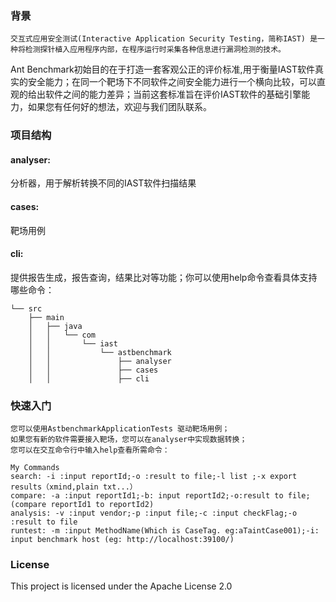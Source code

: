 ### 背景
    交互式应用安全测试(Interactive Application Security Testing，简称IAST) 是一种将检测探针植入应用程序内部，在程序运行时采集各种信息进行漏洞检测的技术。
Ant Benchmark初始目的在于打造一套客观公正的评价标准,用于衡量IAST软件真实的安全能力；在同一个靶场下不同软件之间安全能力进行一个横向比较，可以直观的给出软件之间的能力差异；当前这套标准旨在评价IAST软件的基础引擎能力，如果您有任何好的想法，欢迎与我们团队联系。
### 项目结构
#### analyser:
分析器，用于解析转换不同的IAST软件扫描结果
#### cases:
靶场用例
#### cli:
提供报告生成，报告查询，结果比对等功能；你可以使用help命令查看具体支持哪些命令：
```
└── src
    ├── main
    │   ├── java
    │   │   └── com
    │   │       └── iast
    │   │           └── astbenchmark
    │   │               ├── analyser   
    │   │               ├── cases
    │   │               ├── cli      
```

### 快速入门
    您可以使用AstbenchmarkApplicationTests 驱动靶场用例；
    如果您有新的软件需要接入靶场，您可以在analyser中实现数据转换；
    您可以在交互命令行中输入help查看所需命令：
```
My Commands
search: -i :input reportId;-o :result to file;-l list ;-x export results（xmind,plain txt...）
compare: -a :input reportId1;-b: input reportId2;-o:result to file;  (compare reportId1 to reportId2)
analysis: -v :input vendor;-p :input file;-c :input checkFlag;-o :result to file
runtest: -m :input MethodName(Which is CaseTag. eg:aTaintCase001);-i: input benchmark host (eg: http://localhost:39100/)
```
### License
This project is licensed under the Apache License 2.0
